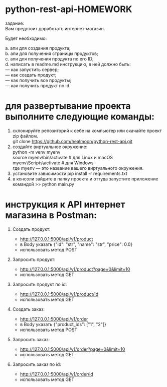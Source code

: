 # python-rest-api-HOMEWORK

задание:<br/>
Вам предстоит доработать интернет-магазин.<br/>

Будет необходимо:<br/>

a. апи для создания продукта;<br/>
b. апи для получения страницы продуктов;<br/>
c. апи для получения продукта по его ID;<br/>
d. написать в readme.md инструкцию, в ней должно быть:<br/>
— как запустить сервер;<br/>
— как создать продукт;<br/>
— как получить все продукты;<br/>
— как получить продукт по id.<br/>

# для развертывание проекта выполните следующие команды:
1. склонируйте репозиторий к себе на компьютер или скачайте проект zip файлом.<br/>
   git clone https://github.com/healmoon/python-rest-api.git
2. создайте виртуальное окружение:<br/>
   python -m venv myenv<br/>
   source myenv/bin/activate  # для Linux и macOS<br/>
   myenv\Scripts\activate     # для Windows<br/>
   где myenv — это название вашего виртуального окружения.<br/>
3. установите зависимости pip install -r requirements.txt
4. в консоли зайдите в папку проекта и оттуда запустите приложение командой >> python main.py 
   
   
# инструкция к API интернет магазина в Postman:

1. Создать продукт:<br/>
   - http://127.0.0.1:5000/api/v1/product
   - в Body указать {"id": "str", "name": "str", "price": 0.0}
   - использовать метод POST
     

2. Запросить продукт:<br/>
   - http://127.0.0.1:5000/api/v1/product?page=0&limit=10
   - использовать метод GET


3. Запросить продукт по id:<br/>
   - http://127.0.0.1:5000/api/v1/product/id
   - использовать метод GET


4. Создать заказ:<br/>
   - http://127.0.0.1:5000/api/v1/order
   - в Body указать {"product_ids": ["1", "2"]}
   - использовать метод POST
     

5. Запросить заказ:<br/>
   - http://127.0.0.1:5000/api/v1/order?page=0&limit=10
   - использовать метод GET


6. Запросить заказ по id:<br/>
   - http://127.0.0.1:5000/api/v1/order/id
   - использовать метод GET

